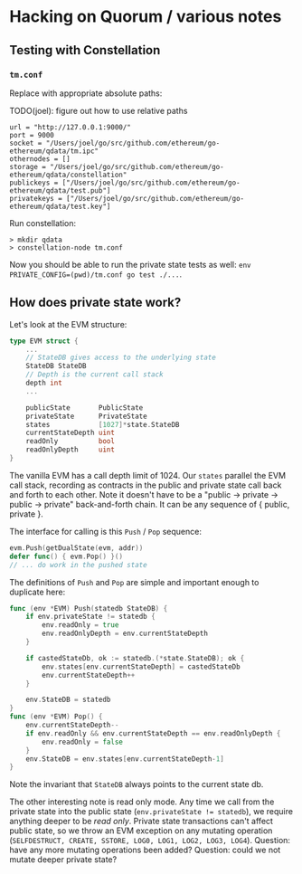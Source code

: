 # Hacking on Quorum / various notes

## Testing with Constellation

### `tm.conf`

Replace with appropriate absolute paths:

TODO(joel): figure out how to use relative paths

```
url = "http://127.0.0.1:9000/"
port = 9000
socket = "/Users/joel/go/src/github.com/ethereum/go-ethereum/qdata/tm.ipc"
othernodes = []
storage = "/Users/joel/go/src/github.com/ethereum/go-ethereum/qdata/constellation"
publickeys = ["/Users/joel/go/src/github.com/ethereum/go-ethereum/qdata/test.pub"]
privatekeys = ["/Users/joel/go/src/github.com/ethereum/go-ethereum/qdata/test.key"]
```

Run constellation:

```
> mkdir qdata
> constellation-node tm.conf
```

Now you should be able to run the private state tests as well: `env PRIVATE_CONFIG=(pwd)/tm.conf go test ./...`.

## How does private state work?

Let's look at the EVM structure:

```go
type EVM struct {
	...
	// StateDB gives access to the underlying state
	StateDB StateDB
	// Depth is the current call stack
	depth int
	...

	publicState       PublicState
	privateState      PrivateState
	states            [1027]*state.StateDB
	currentStateDepth uint
	readOnly          bool
	readOnlyDepth     uint
}
```

The vanilla EVM has a call depth limit of 1024. Our `states` parallel the EVM call stack, recording as contracts in the public and private state call back and forth to each other. Note it doesn't have to be a "public -> private -> public -> private" back-and-forth chain. It can be any sequence of { public, private }.

The interface for calling is this `Push` / `Pop` sequence:

```go
evm.Push(getDualState(evm, addr))
defer func() { evm.Pop() }()
// ... do work in the pushed state
```

The definitions of `Push` and `Pop` are simple and important enough to duplicate here:

```go
func (env *EVM) Push(statedb StateDB) {
	if env.privateState != statedb {
		env.readOnly = true
		env.readOnlyDepth = env.currentStateDepth
	}

	if castedStateDb, ok := statedb.(*state.StateDB); ok {
		env.states[env.currentStateDepth] = castedStateDb
		env.currentStateDepth++
	}

	env.StateDB = statedb
}
func (env *EVM) Pop() {
	env.currentStateDepth--
	if env.readOnly && env.currentStateDepth == env.readOnlyDepth {
		env.readOnly = false
	}
	env.StateDB = env.states[env.currentStateDepth-1]
}
```

Note the invariant that `StateDB` always points to the current state db.

The other interesting note is read only mode. Any time we call from the private state into the public state (`env.privateState != statedb`), we require anything deeper to be *read only*. Private state transactions can't affect public state, so we throw an EVM exception on any mutating operation (`SELFDESTRUCT, CREATE, SSTORE, LOG0, LOG1, LOG2, LOG3, LOG4`). Question: have any more mutating operations been added? Question: could we not mutate deeper private state?
